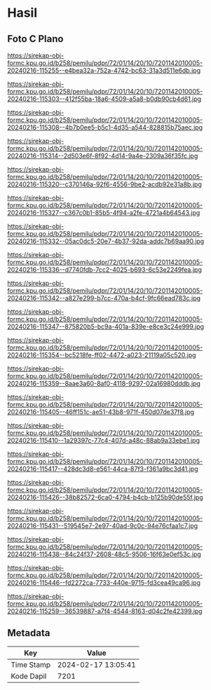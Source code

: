 # Hasil

## Foto C Plano

https://sirekap-obj-formc.kpu.go.id/b258/pemilu/pdpr/72/01/14/20/10/7201142010005-20240216-115255--e4bea32a-752a-4742-bc63-31a3d511e6db.jpg

https://sirekap-obj-formc.kpu.go.id/b258/pemilu/pdpr/72/01/14/20/10/7201142010005-20240216-115303--412f55ba-18a6-4509-a5a8-b0db90cb4d61.jpg

https://sirekap-obj-formc.kpu.go.id/b258/pemilu/pdpr/72/01/14/20/10/7201142010005-20240216-115308--4b7b0ee5-b5c1-4d35-a544-828815b75aec.jpg

https://sirekap-obj-formc.kpu.go.id/b258/pemilu/pdpr/72/01/14/20/10/7201142010005-20240216-115314--2d503e6f-8f92-4d14-9a4e-2309a36f35fc.jpg

https://sirekap-obj-formc.kpu.go.id/b258/pemilu/pdpr/72/01/14/20/10/7201142010005-20240216-115320--c370146a-92f6-4556-9be2-acdb92e31a8b.jpg

https://sirekap-obj-formc.kpu.go.id/b258/pemilu/pdpr/72/01/14/20/10/7201142010005-20240216-115327--c367c0b1-85b5-4f94-a2fe-4721a4b64543.jpg

https://sirekap-obj-formc.kpu.go.id/b258/pemilu/pdpr/72/01/14/20/10/7201142010005-20240216-115332--05ac0dc5-20e7-4b37-92da-addc7b69aa90.jpg

https://sirekap-obj-formc.kpu.go.id/b258/pemilu/pdpr/72/01/14/20/10/7201142010005-20240216-115336--d7740fdb-7cc2-4025-b693-6c53e2249fea.jpg

https://sirekap-obj-formc.kpu.go.id/b258/pemilu/pdpr/72/01/14/20/10/7201142010005-20240216-115342--a827e299-b7cc-470a-b4cf-9fc66ead783c.jpg

https://sirekap-obj-formc.kpu.go.id/b258/pemilu/pdpr/72/01/14/20/10/7201142010005-20240216-115347--875820b5-bc9a-401a-839e-e8ce3c24e999.jpg

https://sirekap-obj-formc.kpu.go.id/b258/pemilu/pdpr/72/01/14/20/10/7201142010005-20240216-115354--bc5218fe-ff02-4472-a023-21119a05c520.jpg

https://sirekap-obj-formc.kpu.go.id/b258/pemilu/pdpr/72/01/14/20/10/7201142010005-20240216-115359--8aae3a60-8af0-4118-9297-02a16980dddb.jpg

https://sirekap-obj-formc.kpu.go.id/b258/pemilu/pdpr/72/01/14/20/10/7201142010005-20240216-115405--46ff151c-ae51-43b8-971f-450d07de37f8.jpg

https://sirekap-obj-formc.kpu.go.id/b258/pemilu/pdpr/72/01/14/20/10/7201142010005-20240216-115410--1a29397c-77c4-407d-a48c-88ab9a33ebe1.jpg

https://sirekap-obj-formc.kpu.go.id/b258/pemilu/pdpr/72/01/14/20/10/7201142010005-20240216-115417--428dc3d8-e561-44ca-87f3-f361a9bc3d41.jpg

https://sirekap-obj-formc.kpu.go.id/b258/pemilu/pdpr/72/01/14/20/10/7201142010005-20240216-115426--38b82572-6ca0-4794-b4cb-b125b90de55f.jpg

https://sirekap-obj-formc.kpu.go.id/b258/pemilu/pdpr/72/01/14/20/10/7201142010005-20240216-115431--519545e7-2e97-40ad-9c0c-94e76cfaa1c7.jpg

https://sirekap-obj-formc.kpu.go.id/b258/pemilu/pdpr/72/01/14/20/10/7201142010005-20240216-115438--84c24f37-2608-48c5-9506-16f63e0ef53c.jpg

https://sirekap-obj-formc.kpu.go.id/b258/pemilu/pdpr/72/01/14/20/10/7201142010005-20240216-115446--fd2272ca-7733-440e-9715-fd3cea49ca96.jpg

https://sirekap-obj-formc.kpu.go.id/b258/pemilu/pdpr/72/01/14/20/10/7201142010005-20240216-115259--36539887-a7f4-4544-8163-d04c2fe42399.jpg


## Metadata

| Key        | Value               |
| ---------- | ------------------- |
| Time Stamp | 2024-02-17 13:05:41 |
| Kode Dapil | 7201                |



